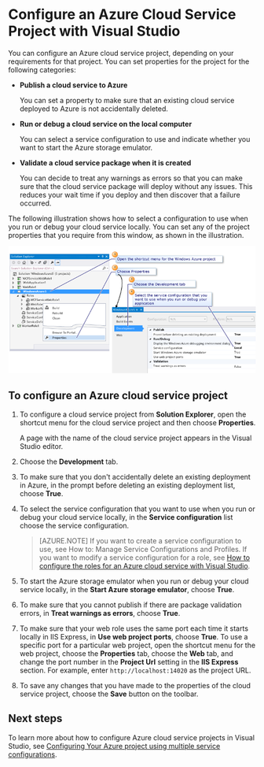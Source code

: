<properties
    pageTitle="Configure an Azure Cloud Service Project with Visual Studio | Azure"
    description="Learn how to configure an Azure cloud service project in Visual Studio, depending on your requirements for that project."
    services="visual-studio-online"
    documentationcenter="na"
    author="TomArcher"
    manager="douge"
    editor="" />
<tags
    ms.assetid="609d6965-05cc-47b1-82dc-c76a92d4f295"
    ms.service="multiple"
    ms.devlang="dotnet"
    ms.topic="article"
    ms.tgt_pltfrm="na"
    ms.workload="multiple"
    ms.date="11/11/2016"
    wacn.date=""
    ms.author="tarcher" />

# Configure an Azure Cloud Service Project with Visual Studio
You can configure an Azure cloud service project, depending on your requirements for that project. You can set properties for the project for the following categories:

- **Publish a cloud service to Azure**
  
  You can set a property to make sure that an existing cloud service deployed to Azure is not accidentally deleted.
- **Run or debug a cloud service on the local computer**
  
  You can select a service configuration to use and indicate whether you want to start the Azure storage emulator.
- **Validate a cloud service package when it is created**
  
  You can decide to treat any warnings as errors so that you can make sure that the cloud service package will deploy without any issues. This reduces your wait time if you deploy and then discover that a failure occurred.

The following illustration shows how to select a configuration to use when you run or debug your cloud service locally. You can set any of the project properties that you require from this window, as shown in the illustration.

![Configure a Azure Project](./media/vs-azure-tools-configuring-an-azure-project/IC713462.png)

## To configure an Azure cloud service project
1. To configure a cloud service project from **Solution Explorer**, open the shortcut menu for the cloud service project and then choose **Properties**.
   
   A page with the name of the cloud service project appears in the Visual Studio editor.
2. Choose the **Development** tab.
3. To make sure that you don't accidentally delete an existing deployment in Azure, in the prompt before deleting an existing deployment list, choose **True**.
4. To select the service configuration that you want to use when you run or debug your cloud service locally, in the **Service configuration** list choose the service configuration.
   
   > [AZURE.NOTE]
   > If you want to create a service configuration to use, see How to: Manage Service Configurations and Profiles. If you want to modify a service configuration for a role, see [How to configure the roles for an Azure cloud service with Visual Studio](/documentation/articles/vs-azure-tools-configure-roles-for-cloud-service/).
   > 
   > 
5. To start the Azure storage emulator when you run or debug your cloud service locally, in the **Start Azure storage emulator**, choose **True**.
6. To make sure that you cannot publish if there are package validation errors, in **Treat warnings as errors**, choose **True**.
7. To make sure that your web role uses the same port each time it starts locally in IIS Express, in **Use web project ports**, choose **True**. To use a specific port for a particular web project, open the shortcut menu for the web project, choose the **Properties** tab, choose the **Web** tab, and change the port number in the **Project Url** setting in the **IIS Express** section. For example, enter `http://localhost:14020` as the project URL.
8. To save any changes that you have made to the properties of the cloud service project, choose the **Save** button on the toolbar.

## Next steps
To learn more about how to configure Azure cloud service projects in Visual Studio, see [Configuring Your Azure project using multiple service configurations](/documentation/articles/vs-azure-tools-multiple-services-project-configurations/).

